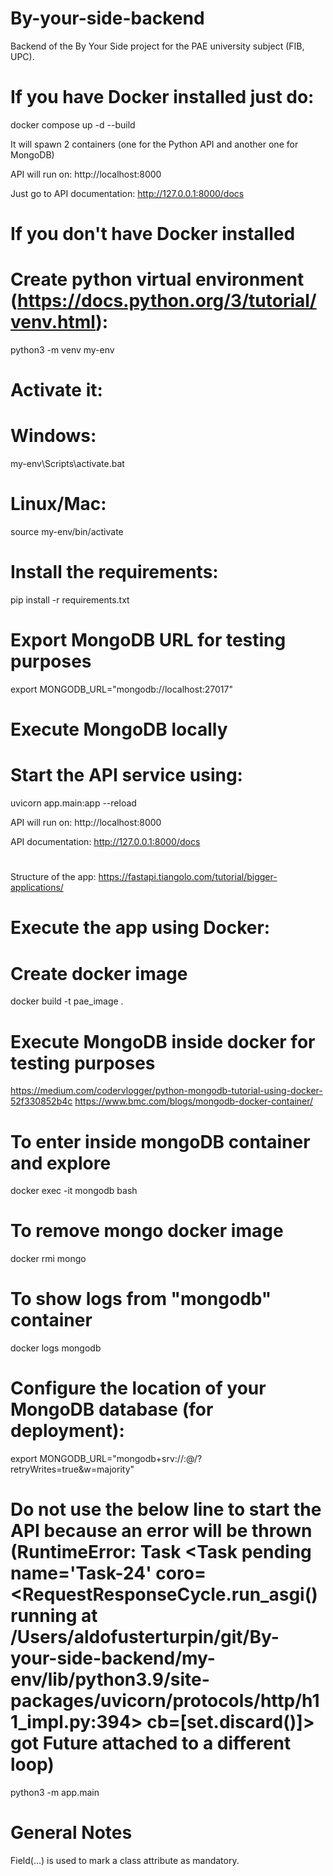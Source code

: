 # By-your-side-backend
Backend of the By Your Side project for the PAE university subject (FIB, UPC).

# If you have Docker installed just do:
docker compose up -d --build

It will spawn 2 containers (one for the Python API and another one for MongoDB)

API will run on:
http://localhost:8000

Just go to API documentation:
http://127.0.0.1:8000/docs

# If you don't have Docker installed
# Create python virtual environment (https://docs.python.org/3/tutorial/venv.html):
python3 -m venv my-env

# Activate it:
# Windows:
my-env\Scripts\activate.bat

# Linux/Mac:
source my-env/bin/activate

# Install the requirements:
pip install -r requirements.txt

# Export MongoDB URL for testing purposes
export MONGODB_URL="mongodb://localhost:27017"

# Execute MongoDB locally

# Start the API service using:
uvicorn app.main:app --reload

API will run on:
http://localhost:8000

API documentation:
http://127.0.0.1:8000/docs

# #########################################################

Structure of the app:
https://fastapi.tiangolo.com/tutorial/bigger-applications/

# Execute the app using Docker:
# Create docker image
docker build -t pae_image .

# Execute MongoDB inside docker for testing purposes
https://medium.com/codervlogger/python-mongodb-tutorial-using-docker-52f330852b4c
https://www.bmc.com/blogs/mongodb-docker-container/

# To enter inside mongoDB container and explore
docker exec -it mongodb bash

# To remove mongo docker image 
docker rmi mongo

# To show logs from "mongodb" container
docker logs mongodb

# Configure the location of your MongoDB database (for deployment):
export MONGODB_URL="mongodb+srv://<username>:<password>@<url>/<db>?retryWrites=true&w=majority"

# Do not use the below line to start the API because an error will be thrown (RuntimeError: Task <Task pending name='Task-24' coro=<RequestResponseCycle.run_asgi() running at /Users/aldofusterturpin/git/By-your-side-backend/my-env/lib/python3.9/site-packages/uvicorn/protocols/http/h11_impl.py:394> cb=[set.discard()]> got Future <Future pending> attached to a different loop)
python3 -m app.main

# General Notes
Field(...) is used to mark a class attribute as mandatory.
